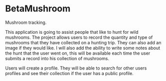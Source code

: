 # BetaMushroom
Mushroom tracking.

This application is going to assist people that like to hunt for wild mushrooms. The project allows users to record the quantity and type of
mushrooms that they have collected on a hunting trip. They can also add an image if they would like. I will also add the ability to
write some notes about the hunt that the user went on, this will be available each time the user submits a record into his collection of 
mushrooms. 

Users will create a profile. They will be able to search for other users profiles and see their collection if the user has a public profile.

